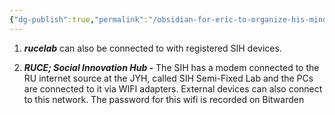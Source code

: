 ```yaml
---
{"dg-publish":true,"permalink":"/obsidian-for-eric-to-organize-his-mind/internet-connection/joza-youth-hub/"}
---
```



1. _**rucelab**_ can also be connected to with registered SIH devices.
    
2. _**RUCE; Social Innovation Hub -**_ The SIH has a modem connected to the RU internet source at the JYH, called SIH Semi-Fixed Lab and the PCs are connected to it via WIFI adapters. External devices can also connect to this network. The password for this wifi is recorded on Bitwarden